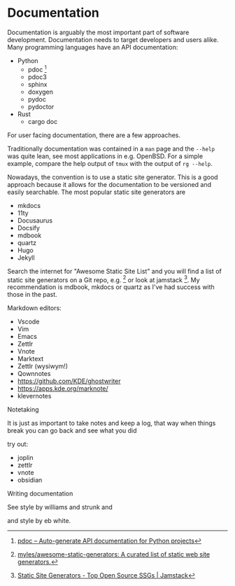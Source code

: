 # Documentation

Documentation is arguably the most important part of software development. Documentation needs to target developers and users alike. Many programming languages have an API documentation:

- Python
    - pdoc [^1720952218]
    - pdoc3
    - sphinx
    - doxygen
    - pydoc
    - pydoctor
- Rust
    - cargo doc


For user facing documentation, there are a few approaches.

Traditionally documentation was contained in a `man` page and the `--help` was quite lean, see most applications in e.g. OpenBSD. For a simple example, compare the help output of `tmux` with the output of `rg --help`.

Nowadays, the convention is to use a static site generator. This is a good approach because it allows for the documentation to be versioned and easily searchable. The most popular static site generators are

- mkdocs
- 11ty
- Docusaurus
- Docsify
- mdbook
- quartz
- Hugo
- Jekyll


Search the internet for "Awesome Static Site List" and you will find a list of static site generators on a Git repo, e.g. [^1720953172] or look at jamstack [^1720953252]. My recommendation is mdbook, mkdocs or quartz as I've had success with those in the past.


Markdown editors:


- Vscode
- Vim
- Emacs
- Zettlr
- Vnote
- Marktext
- Zettlr (wysiwym!)
- Qownnotes
- https://github.com/KDE/ghostwriter
- https://apps.kde.org/marknote/
- klevernotes


Notetaking

It is just as important to take notes and keep a log, that way when things break you can go back and see what you did

try out:

- joplin
- zettlr
- vnote
- obsidian


[^1720953252]: [Static Site Generators - Top Open Source SSGs | Jamstack](https://jamstack.org/generators/)

[^1720953172]: [myles/awesome-static-generators: A curated list of static web site generators.](https://github.com/myles/awesome-static-generators?tab=readme-ov-file#science)



[^1720952218]: [pdoc – Auto-generate API documentation for Python projects](https://pdoc3.github.io/pdoc/)



Writing documentation


See style by williams and strunk and

and style by eb white.
